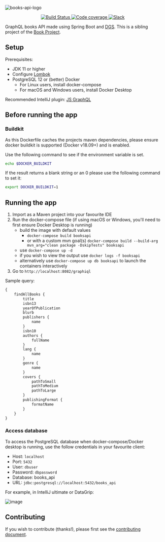 ![books-api-logo](https://user-images.githubusercontent.com/11173328/147469184-91048518-e48a-47d7-b8f5-01a478c33f46.png)

<p align="center">
  <a href="https://github.com/Project-Books/books-api/actions/workflows/build.yml">
    <img src="https://github.com/Project-Books/books-api/actions/workflows/build.yml/badge.svg" alt="Build Status" />
  </a>
	
  <a href="https://sonarcloud.io/dashboard?id=Project-Books_books-api">
    <img src="https://sonarcloud.io/api/project_badges/measure?project=Project-Books_books-api&metric=coverage" alt="Code coverage" />
  </a>
	
  <a href="https://join.slack.com/t/teambookproject/shared_invite/zt-punc8os7-Iz9PTCAkYcO_0S~XwtO5_A">
    <img src="https://img.shields.io/badge/slack-teambookproject-4A154B?logo=slack" alt="Slack" />
  </a>
</p>

GraphQL books API made using Spring Boot and [DGS](https://netflix.github.io/dgs/). This is a sibling project of the [Book Project](https://github.com/Project-Books/book-project).


## Setup

Prerequisites: 
- JDK 11 or higher
- Configure [Lombok](https://github.com/Project-Books/book-project/wiki/Troubleshooting#cannot-find-log-statements-or-the-entities-do-not-have-constructors-lombok-errors)
- PostgreSQL 12 or (better) Docker
  - For Linux users, install docker-compose 
  - For macOS and Windows users, install Docker Desktop

Recommended IntelliJ plugin: [JS GraphQL](https://plugins.jetbrains.com/plugin/8097-js-graphql)


## Before running the app

### Buildkit

As this Dockerfile caches the projects maven dependencies, please ensure docker buildkit is supported (Docker v18.09+) and is enabled.

Use the following command to see if the environment variable is set.

```bash
echo $DOCKER_BUILDKIT
``` 

If the result returns a blank string or an 0 please use the following command to set it:

```bash
export DOCKER_BUILDKIT=1
``` 

## Running the app

1. Import as a Maven project into your favourite IDE
2. Run the docker-compose file (if using macOS or Windows, you'll need to first ensure Docker Desktop is running)
   - build the image with default values
      - `docker-compose build booksapi` 
      - or with a custom mvn goal(s) `docker-compose build --build-arg mvn_arg="clean package -DskipTests" booksapi`
   - use `docker-compose up -d`
   - if you wish to view the output use `docker logs -f booksapi`
   - alternatively use `docker-compose up db booksapi` to launch the containers interactively
3. Go to `http://localhost:8082/graphiql`

Sample query:
```graphql
{
    findAllBooks {
        title
        isbn13
        yearOfPublication
        blurb
        publishers {
            name
        }
        isbn10
        authors {
            fullName
        }
        lang {
            name
        }
        genre {
            name
        }
        covers {
            pathToSmall
            pathToMedium
            pathToLarge
        }
        publishingFormat {
            formatName
        }
    }
}
```

### Access database

To access the PostgreSQL database when docker-compose/Docker desktop is running, use the follow credentials in your favourite client:

- Host: `localhost`
- Port: `5432`
- User: `dbuser`
- Password: `dbpassword`
- Database: books_api
- URL: `jdbc:postgresql://localhost:5432/books_api`

For example, in IntelliJ ultimate or DataGrip:

![image](https://user-images.githubusercontent.com/11173328/133380226-6e96a805-bf13-42e5-bcc2-0e39a1ab16a3.png)

## Contributing

If you wish to contribute (thanks!), please first see the [contributing document](https://github.com/Project-Books/books-api/blob/main/CONTRIBUTING.md).
